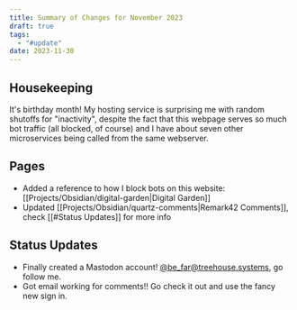 ```yaml
---
title: Summary of Changes for November 2023
draft: true
tags:
  - "#update"
date: 2023-11-30
---
```

## Housekeeping
It's birthday month! My hosting service is surprising me with random shutoffs for "inactivity", despite the fact that this webpage serves so much bot traffic (all blocked, of course) and I have about seven other microservices being called from the same webserver.

## Pages
- Added a reference to how I block bots on this website: [[Projects/Obsidian/digital-garden|Digital Garden]]
- Updated [[Projects/Obsidian/quartz-comments|Remark42 Comments]], check [[#Status Updates]] for more info
## Status Updates
- Finally created a Mastodon account! [@be_far@treehouse.systems](https://social.treehouse.systems/@be_far), go follow me.
- Got email working for comments!! Go check it out and use the fancy new sign in.
